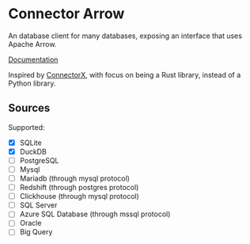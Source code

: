 # Connector Arrow

An database client for many databases, exposing an interface that uses Apache Arrow.

[Documentation](https://docs.rs/connector_arrow)

Inspired by [ConnectorX](https://github.com/sfu-db/connector-x), with focus on being a Rust library, instead of a Python library.

## Sources

Supported:

- [x] SQLite
- [x] DuckDB
- [ ] PostgreSQL
- [ ] Mysql
- [ ] Mariadb (through mysql protocol)
- [ ] Redshift (through postgres protocol)
- [ ] Clickhouse (through mysql protocol)
- [ ] SQL Server
- [ ] Azure SQL Database (through mssql protocol)
- [ ] Oracle
- [ ] Big Query
